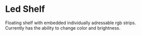 # Led Shelf

Floating shelf with embedded individually adressable rgb strips.<br />
Currently has the ability to change color and brightness. 
